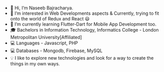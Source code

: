 - 👋 Hi, I’m Naseeb Bajracharya.
- 👀 I’m interested in Web Developments aspects & Currently, trying to fit onto the world of Redux and React 😃
- 🌱 I’m currently learning Flutter-Dart for Mobile App Development too.
- 🎓 Bachelors in Information Technology, Informatics College - London Metropolitan University[Affiliated]
- 💻 Languages - Javascript, PHP
- 💻 Databases - Mongodb, Firebase, MySQL
- 💡  I like to explore new technologies and look for a way to create the things in my own ways.

<!---
naseebbajracharya/naseebbajracharya is a ✨ special ✨ repository because its `README.md` (this file) appears on your GitHub profile.
You can click the Preview link to take a look at your changes.
--->

